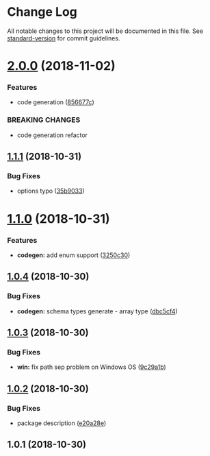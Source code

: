 # Change Log

All notable changes to this project will be documented in this file. See [standard-version](https://github.com/conventional-changelog/standard-version) for commit guidelines.

<a name="2.0.0"></a>
# [2.0.0](https://github.com/neikvon/fbi-project-graphql-prisma/compare/v1.1.1...v2.0.0) (2018-11-02)


### Features

* code generation ([856677c](https://github.com/neikvon/fbi-project-graphql-prisma/commit/856677c))


### BREAKING CHANGES

* code generation refactor



<a name="1.1.1"></a>
## [1.1.1](https://github.com/neikvon/fbi-project-graphql-prisma/compare/v1.1.0...v1.1.1) (2018-10-31)


### Bug Fixes

* options typo ([35b9033](https://github.com/neikvon/fbi-project-graphql-prisma/commit/35b9033))



<a name="1.1.0"></a>
# [1.1.0](https://github.com/neikvon/fbi-project-graphql-prisma/compare/v1.0.4...v1.1.0) (2018-10-31)


### Features

* **codegen:** add enum support ([3250c30](https://github.com/neikvon/fbi-project-graphql-prisma/commit/3250c30))



<a name="1.0.4"></a>
## [1.0.4](https://github.com/neikvon/fbi-project-graphql-prisma/compare/v1.0.3...v1.0.4) (2018-10-30)


### Bug Fixes

* **codegen:** schema types generate - array type ([dbc5cf4](https://github.com/neikvon/fbi-project-graphql-prisma/commit/dbc5cf4))



<a name="1.0.3"></a>
## [1.0.3](https://github.com/neikvon/fbi-project-graphql-prisma/compare/v1.0.2...v1.0.3) (2018-10-30)


### Bug Fixes

* **win:** fix path sep problem on Windows OS ([9c29a1b](https://github.com/neikvon/fbi-project-graphql-prisma/commit/9c29a1b))



<a name="1.0.2"></a>
## [1.0.2](https://github.com/neikvon/fbi-project-graphql-prisma/compare/v1.0.1...v1.0.2) (2018-10-30)


### Bug Fixes

* package description ([e20a28e](https://github.com/neikvon/fbi-project-graphql-prisma/commit/e20a28e))



<a name="1.0.1"></a>
## 1.0.1 (2018-10-30)
